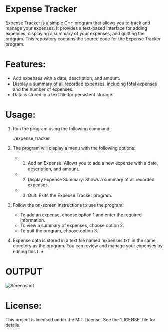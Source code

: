 # Expense Tracker

Expense Tracker is a simple C++ program that allows you to track and manage your expenses. It provides a text-based interface for adding expenses, displaying a summary of your expenses, and quitting the program. This repository contains the source code for the Expense Tracker program.

# Features:
- Add expenses with a date, description, and amount.
- Display a summary of all recorded expenses, including total expenses and the number of expenses.
- Data is stored in a text file for persistent storage.

# Usage:
1. Run the program using the following command:

   ./expense_tracker

2. The program will display a menu with the following options:
   - 1. Add an Expense: Allows you to add a new expense with a date, description, and amount.
   - 2. Display Expense Summary: Shows a summary of all recorded expenses.
   - 3. Quit: Exits the Expense Tracker program.

3. Follow the on-screen instructions to use the program:
   - To add an expense, choose option 1 and enter the required information.
   - To view a summary of expenses, choose option 2.
   - To quit the program, choose option 3.

4. Expense data is stored in a text file named 'expenses.txt' in the same directory as the program. You can review and manage your expenses by editing this file.

# OUTPUT
![Screenshot](https://github.com/RishabhPathak93/Expense-Tracker-usingcpp/raw/main/assets/123829611/a38e6d35-31d9-4944-b067-b24abfa0ce72.png)


# License:
This project is licensed under the MIT License. See the 'LICENSE' file for details.
